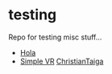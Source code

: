 # testing
Repo for testing misc stuff...

* [Hola](hola.html)
* [Simple VR](simplevr.html)
[ChristianTaiga](taigapage.html)
